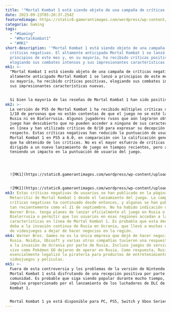 ```yaml
---
title: '"Mortal Kombat 1 está siendo objeto de una campaña de críticas negativas."'
date: 2023-09-23T05:20:37.254Z
featuredimage: https://static0.gamerantimages.com/wordpress/wp-content/uploads/2023/09/mortal-kombat-1-scorpion-eyes.jpg?q=50&fit=contain&w=1140&h=&dpr=1.5
categoria: Gaming
tags:
  - "#Gaming"
  - "#MortalKombat1"
  - "#MK1"
short-description: '"Mortal Kombat 1 está siendo objeto de una campaña de
  críticas negativas. El altamente anticipado Mortal Kombat 1 se lanzó a
  principios de este mes y, en su mayoría, ha recibido críticas positivas,
  elogiando sus combates intensos y sus impresionantes características nuevas.'
mk1: >-
  "Mortal Kombat 1 está siendo objeto de una campaña de críticas negativas. El
  altamente anticipado Mortal Kombat 1 se lanzó a principios de este mes y, en
  su mayoría, ha recibido críticas positivas, elogiando sus combates intensos y
  sus impresionantes características nuevas.


  Si bien la mayoría de las reseñas de Mortal Kombat 1 han sido positivas, el juego no ha escapado completamente de la crítica. La versión de Switch de Mortal Kombat 1 en particular ha sido criticada tanto por fanáticos como por críticos por tener gráficos significativamente peores a pesar de venderse al mismo precio de $70 que sus contrapartes de PlayStation y Xbox. Sin embargo, no es la versión controvertida de Mortal Kombat 1 para Switch el objetivo de un nuevo esfuerzo de críticas negativas.
mk2: >-
  La versión de PS5 de Mortal Kombat 1 ha recibido múltiples críticas de 0/10 y
  1/10 de personas que no están contentas de que el juego no se esté lanzando en
  Rusia ni en Bielorrusia. Algunos jugadores rusos que aún lograron obtener el
  juego han descubierto que no pueden acceder a ninguna de sus características
  en línea y han utilizado críticas de 0/10 para expresar su decepción al
  respecto. Estas críticas negativas han reducido la puntuación de usuario de
  Mortal Kombat 1 en PS5 a 6.0, en comparación con la calificación general de 85
  que ha obtenido de los críticos. No es el mayor esfuerzo de críticas negativas
  dirigido a un nuevo lanzamiento de juego en tiempos recientes, pero aún está
  teniendo un impacto en la puntuación de usuario del juego.




  ![MK1](https://static0.gamerantimages.com/wordpress/wp-content/uploads/2023/09/mortal-kombat-1-reviews-metacritic.jpg?q=50&fit=crop&w=1500&dpr=1.5 "MK1")


  ![MK1](https://static0.gamerantimages.com/wordpress/wp-content/uploads/2023/09/mortal-kombat-1-negative-review.jpg?q=50&fit=crop&w=1500&dpr=1.5 "MK1")
mk3: Estas críticas negativas de usuarios se han publicado en la página de
  Metacritic de Mortal Kombat 1 desde el lanzamiento del juego. La campaña de
  críticas negativas ha continuado desde entonces, y algunas se han publicado
  tan recientemente como el 21 de septiembre. No ha habido indicación de que
  Warner Bros. tenga planes de lanzar oficialmente el juego en Rusia o
  Bielorrusia o permitir que los usuarios en esas regiones accedan a las
  características en línea de Mortal Kombat 1. Es probable que esta decisión se
  deba a la invasión continua de Rusia en Ucrania, que llevó a muchas empresas
  de videojuegos a dejar de hacer negocios en la región.
mk4: Warner Bros. Games no es la única empresa que dejó de hacer negocios en
  Rusia. Nvidia, Ubisoft y varias otras compañías tuvieron una respuesta similar
  a la invasión de Ucrania por parte de Rusia. Incluso juegos de servicio en
  vivo como Pokémon GO dejaron de operar en Rusia. Como respuesta, Rusia
  esencialmente legalizó la piratería para productos de entretenimiento como
  videojuegos y películas.
mk5: >-
  Fuera de esta controversia y los problemas de la versión de Nintendo Switch,
  Mortal Kombat 1 está disfrutando de una recepción positiva por parte de la
  comunidad. Es probable que siga siendo popular durante mucho tiempo, con un
  impulso proporcionado por el lanzamiento de los luchadores de DLC de Mortal
  Kombat 1.


  Mortal Kombat 1 ya está disponible para PC, PS5, Switch y Xbox Series X."
---
```

